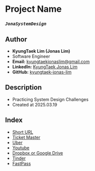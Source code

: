 # Project Name
### *`JonaSystemDesign`*

## Author
- **KyungTaek Lim (Jonas Lim)**
- Software Engineer
- **Email:** kyungtaekjonaslim@gmail.com
- **LinkedIn:** [KyungTaek Jonas Lim](https://www.linkedin.com/in/kyungtaek-jonas-lim)
- **GitHub:** [kyungtaek-jonas-lim](https://github.com/kyungtaek-jonas-lim)

## Description
- Practicing System Design Challenges
- Created at 2025.03.19

## Index
- [Short URL](https://github.com/kyungtaek-jonas-lim/jonasystemdesign/blob/main/short_url/short_url.md)
- [Ticket Master](https://github.com/kyungtaek-jonas-lim/jonasystemdesign/blob/main/ticket_master/ticket_master.md)
- [Uber](https://github.com/kyungtaek-jonas-lim/jonasystemdesign/blob/main/uber/uber.md)
- [Youtube](https://github.com/kyungtaek-jonas-lim/jonasystemdesign/blob/main/youtube/youtube.md)
- [Dropbox or Google Drive](https://github.com/kyungtaek-jonas-lim/jonasystemdesign/blob/main/dropbox_google_drive/dropbox_google_drive.md)
- [Tinder](https://github.com/kyungtaek-jonas-lim/jonasystemdesign/blob/main/tinder/tinder.md)
- [FastPass](https://github.com/kyungtaek-jonas-lim/jonasystemdesign/blob/main/fastpass/fastpass.md)